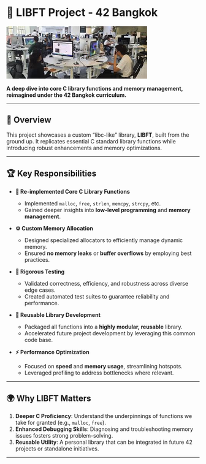 # 🚀 LIBFT Project - 42 Bangkok

![Ecole 42 Banner](images_42.jpeg)

**A deep dive into core C library functions and memory management, reimagined under the 42 Bangkok curriculum.**  

---

## 🎯 Overview

This project showcases a custom “libc-like” library, **LIBFT**, built from the ground up. It replicates essential C standard library functions while introducing robust enhancements and memory optimizations.

---

## 🏆 Key Responsibilities

- **🔧 Re-implemented Core C Library Functions**  
  - Implemented `malloc`, `free`, `strlen`, `memcpy`, `strcpy`, etc.  
  - Gained deeper insights into **low-level programming** and **memory management**.

- **⚙️ Custom Memory Allocation**  
  - Designed specialized allocators to efficiently manage dynamic memory.  
  - Ensured **no memory leaks** or **buffer overflows** by employing best practices.

- **🔬 Rigorous Testing**  
  - Validated correctness, efficiency, and robustness across diverse edge cases.  
  - Created automated test suites to guarantee reliability and performance.

- **🔗 Reusable Library Development**  
  - Packaged all functions into a **highly modular, reusable** library.  
  - Accelerated future project development by leveraging this common code base.

- **⚡ Performance Optimization**  
  - Focused on **speed** and **memory usage**, streamlining hotspots.  
  - Leveraged profiling to address bottlenecks where relevant.

---

## 🌍 Why LIBFT Matters

1. **Deeper C Proficiency**: Understand the underpinnings of functions we take for granted (e.g., `malloc`, `free`).
2. **Enhanced Debugging Skills**: Diagnosing and troubleshooting memory issues fosters strong problem-solving.
3. **Reusable Utility**: A personal library that can be integrated in future 42 projects or standalone initiatives.

---

